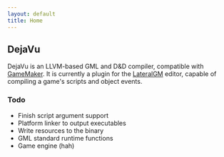 ```yaml
---
layout: default
title: Home
---
```


## DejaVu
DejaVu is an LLVM-based GML and D&D compiler, compatible with [GameMaker](http://yoyogames.com). It is currently a plugin for the [LateralGM](http://lateralgm.org) editor, capable of compiling a game's scripts and object events.

### Todo
* Finish script argument support
* Platform linker to output executables
* Write resources to the binary
* GML standard runtime functions
* Game engine (hah)
